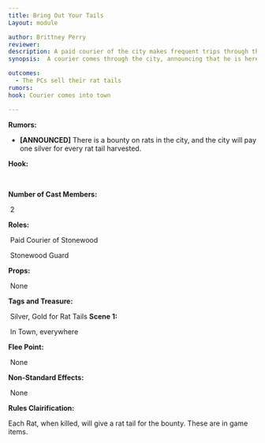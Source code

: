 ```yaml
---
title: Bring Out Your Tails
Layout: module

author: Brittney Perry
reviewer: 
description: A paid courier of the city makes frequent trips through the town collecting on the bounty. He pays one silver per rat tail.
synopsis:  A courier comes through the city, announcing that he is here to collect rat tails for the bounty. He will collect the PC's tails, pay one silver per tail, and move on. He doesn't sell or buy any other objects.

outcomes: 
  - The PCs sell their rat tails
rumors: 
hook: Courier comes into town

---
```











**Rumors:**

- **[ANNOUNCED]** There is a bounty on rats in the city, and the city will pay one silver for every  rat tail harvested.



**Hook:**

​	



**Number of Cast Members:**

​	2



**Roles:**

​	Paid Courier of Stonewood

​	Stonewood Guard

**Props:**

​	None



**Tags and Treasure:** 

​	Silver, Gold for Rat Tails
**Scene 1:** 

​	In Town, everywhere

**Flee Point:**

​	None

**Non-Standard Effects:**

​	None

**Rules Clairification:**

Each Rat, when killed, will give a rat tail for the bounty. These are in game items.

